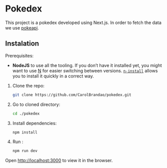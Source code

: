 # Pokedex

This project is a pokedex developed using Next.js. In order to fetch the data we use [pokeapi](https://pokeapi.co/).

## Instalation

Prerequisites:

  - **NodeJS** to use all the tooling. If you don’t have it installed yet, you might want to use [N](https://github.com/tj/n) for easier switching between versions. [`n-install`](https://github.com/mklement0/n-install) allows you to install it quickly in a correct way.

1. Clone the repo:

    ```bash
    git clone https://github.com/CarolBrandao/pokedex.git
    ```

2. Go to cloned directory:

    ```bash
    cd ./pokedex
    ```

3. Install dependencies:

    ```bash
    npm install
    ```

4. Run :

    ```bash
    npm run dev
    ```

 Open [http://localhost:3000](http://localhost:3000) to view it in the browser.
